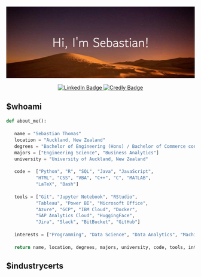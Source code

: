 <!--
**derogative404/derogative404** is a ✨ _special_ ✨ repository because its `README.md` (this file) appears on your GitHub profile.

Here are some ideas to get you started:

- 🔭 I’m currently working on ...
- 🌱 I’m currently learning ...
- 👯 I’m looking to collaborate on ...
- 🤔 I’m looking for help with ...
- 💬 Ask me about ...
- 📫 How to reach me: ...
- 😄 Pronouns: ...
- ⚡ Fun fact: ...
-->

![Banner](images/Hi,_I'm_Sebastian!.png)
<div id="badges", align = "center">
  <a href="https://www.linkedin.com/in/sebastian-t-60286a1bb/">
    <img src="https://img.shields.io/badge/LinkedIn-blue?style=for-the-badge&logo=linkedin&logoColor=white" alt="LinkedIn Badge"/>
  </a>
  <a href="https://www.credly.com/users/sebastian-thomas.e85ad2c5/badges">
    <img src="https://img.shields.io/badge/Credly-orange?style=for-the-badge&logo=credly&logoColor=white" alt="Credly Badge"/>
  </a>
</div>

## $whoami
 ```python
 def about_me():
    
    name = "Sebastian Thomas"
    location = "Auckland, New Zealand"
    degrees = "Bachelor of Engineering (Hons) / Bachelor of Commerce conjoint"
    majors = ["Engineering Science", "Business Analytics"]
    university = "University of Auckland, New Zealand"
    
    code =  ["Python", "R", "SQL", "Java", "JavaScript", 
            "HTML", "CSS", "VBA", "C++", "C", "MATLAB", 
            "LaTeX", "Bash"]
    
    tools = ["Git", "Jupyter Notebook", "RStudio", 
            "Tableau", "Power BI", "Microsoft Office", 
            "Azure", "GCP", "IBM Cloud", "Docker",
            "SAP Analytics Cloud", "HuggingFace",
            "Jira", "Slack", "BitBucket", "GitHub"]
    
    interests = ["Programming", "Data Science", "Data Analytics", "Machine Learning", "Software Engineering"]
    
    return name, location, degrees, majors, university, code, tools, interests
 ```

 ## $industrycerts
 <!--START_SECTION:badges-->
<!--END_SECTION:badges-->